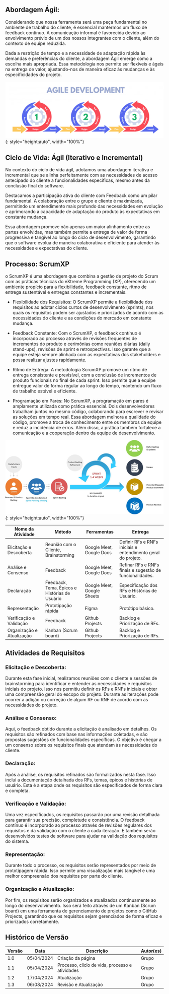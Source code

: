 ## Abordagem Ágil: 

Considerando que nossa ferramenta será uma peça fundamental no ambiente de trabalho do cliente, é essencial mantermos um fluxo de feedback contínuo. A comunicação informal é favorecida devido ao envolvimento prévio de um dos nossos integrantes com o cliente, além do contexto de equipe reduzida. 

Dada a restrição de tempo e a necessidade de adaptação rápida às demandas e preferências do cliente, a abordagem Ágil emerge como a escolha mais apropriada. Essa metodologia nos permite ser flexíveis e ágeis na entrega de valor, ajustando-nos de maneira eficaz às mudanças e às especificidades do projeto. 

![Abordagem Agil](assets/agile.png){: style="height:auto", width="100%"}

## Ciclo de Vida: Ágil (Iterativo e Incremental) 

No contexto do ciclo de vida ágil, adotamos uma abordagem iterativa e incremental que se alinha perfeitamente com as necessidades de acesso antecipado do cliente a funcionalidades específicas, mesmo antes da conclusão final do software. 

Destacamos a participação ativa do cliente com Feedback como um pilar fundamental. A colaboração entre o grupo e cliente é maximizada, permitindo um entendimento mais profundo das necessidades em evolução e aprimorando a capacidade de adaptação do produto às expectativas em constante mudança. 

Essa abordagem promove não apenas um maior alinhamento entre as partes envolvidas, mas também permite a entrega de valor de forma progressiva e tangível ao longo do ciclo de desenvolvimento, garantindo que o software evolua de maneira colaborativa e eficiente para atender às necessidades e expectativas do cliente. 



## Processo: ScrumXP 

o ScrumXP é uma abordagem que combina a gestão de projeto do Scrum com as práticas técnicas do eXtreme Programming (XP), oferecendo um ambiente propício para a flexibilidade, feedback constante, ritmo de entrega sustentável e entregas constantes e incrementais. 

* Flexibilidade dos Requisitos: O ScrumXP permite a flexibilidade dos requisitos ao adotar ciclos curtos de desenvolvimento (sprints), nos quais os requisitos podem ser ajustados e priorizados de acordo com as necessidades do cliente e as condições do mercado em constante mudança. 

* Feedback Constante: Com o ScrumXP, o feedback contínuo é incorporado ao processo através de revisões frequentes de incrementos do produto e cerimônias como reuniões diárias (daily stand-ups), revisões de sprint e retrospectivas. Isso garante que a equipe esteja sempre alinhada com as expectativas dos stakeholders e possa realizar ajustes rapidamente. 

* Ritmo de Entrega: A metodologia ScrumXP promove um ritmo de entrega consistente e previsível, com a conclusão de incrementos de produto funcionais no final de cada sprint. Isso permite que a equipe entregue valor de forma regular ao longo do tempo, mantendo um fluxo de trabalho estável e eficiente. 

* Programação em Pares: No ScrumXP, a programação em pares é amplamente utilizada como prática essencial. Dois desenvolvedores trabalham juntos no mesmo código, colaborando para escrever e revisar as soluções em tempo real. Essa abordagem melhora a qualidade do código, promove a troca de conhecimento entre os membros da equipe e reduz a incidência de erros. Além disso, a prática também fortalece a comunicação e a cooperação dentro da equipe de desenvolvimento.

![Srum](assets/scrum.jpg){: style="height:auto", width="100%"}


| Nome da Atividade         | Método                 | Ferramentas            | Entrega
| -----------               | ---------------------- | ---------------------- | ---------------------
| Elicitação e Descoberta   | Reunião com o Cliente, Brainstorming | Google Meet, Google Docs | Definir RFs e RNFs iniciais e entendimento geral do projeto. 
| Análise e Consenso        | Feedback               | Google Meet, Google Docs | Refinar RFs e RNFs finais e sugestão de funcionalidades. 
| Declaração                | Feedback, Tema, Épicos e Histórias de Usuário | Google Meet, Google Sheets | Especificação dos RFs e Histórias de Usuário. 
| Representação             | Prototipação rápida    | Figma   | Protótipo básico. 
| Verificação e Validação   | Feedback               | Github Projects      | Backlog e Priorização de RFs.
| Organização e Atualização | Kanban (Scrum board)   | Github Projects | Backlog e Priorização de RFs. 

## Atividades de Requisitos

### **Elicitação e Descoberta:** 

Durante esta fase inicial, realizamos reuniões com o cliente e sessões de brainstorming para identificar e entender as necessidades e requisitos iniciais do projeto. Isso nos permitiu definir os RFs e RNFs iniciais e obter uma compreensão geral do escopo do projeto. Durante as iterações pode ocorrer a adição ou correção de algum RF ou RNF de acordo com as necessidades do projeto.

### **Análise e Consenso:**

Aqui, o feedback obtido durante a elicitação é analisado em detalhes. Os requisitos são refinados com base nas informações coletadas, e são propostas sugestões de funcionalidades específicas. O objetivo é chegar a um consenso sobre os requisitos finais que atendam às necessidades do cliente.
  
### **Declaração:**

Após a análise, os requisitos refinados são formalizados nesta fase. Isso inclui a documentação detalhada dos RFs, temas, épicos e histórias de usuário. Esta é a etapa onde os requisitos são especificados de forma clara e completa. 

### **Verificação e Validação:**

Uma vez especificados, os requisitos passarão por uma revisão detalhada para garantir sua precisão, completude e consistência. O feedback contínuo é incorporado ao processo através de revisões regulares dos requisitos e da validação com o cliente a cada iteração. E também serão desenvolvidos testes de software para ajudar na validação dos requisitos do sistema.

### **Representação:** 

Durante todo o processo, os requisitos serão representados por meio de prototipagem rápida. Isso permite uma visualização mais tangível e uma melhor compreensão dos requisitos por parte do cliente.

### **Organização e Atualização:**

Por fim, os requisitos serão organizados e atualizados continuamente ao longo do desenvolvimento. Isso será feito através de um Kanban (Scrum board) em uma ferramenta de gerenciamento de projetos como o GitHub Projects, garantindo que os requisitos sejam gerenciados de forma eficaz e priorizados corretamente.



## Histórico de Versão

| Versão | Data       | Descrição                                                         | Autor(es)       |
|--------|------------|-------------------------------------------------------------------|-----------------|
| 1.0    | 05/04/2024 | Criação da página |Grupo   |
|1.1|05/04/2024| Processo, cliclo de vida, processo e atividades | Grupo |
|1.2|17/04/2024| Atualização | Grupo |
|1.3|06/08/2024| Revisão e Atualização | Grupo |


